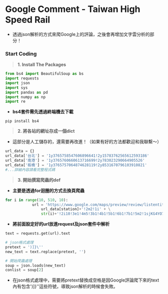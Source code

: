 # Google Comment - Taiwan High Speed Rail
* 透過json解析的方式來爬Google上的評論，之後會再增加文字雲分析的部分！

### Start Coding
> **1. Install The Packages**
```python
from bs4 import BeautifulSoup as bs
import requests
import json
import sys
import pandas as pd
import numpy as np
import re
```
* **bs4套件需先透過終端機去下載**
```
pip install bs4
```
> **2. 將各站的網址存成一個dict**
* 這部分是人工儲存的，還需要再改進！（如果有好的方法都歡迎和我聯繫～）
```python
url_data = {}
url_data['台北'] = '1y3765758547606896641!2y15783762565612593186'
url_data['南港'] = '1y3765760660613716699!2y783023290664905526'
url_data['板橋'] = '1y3765757064874628119!2y8531670796103910821'
#...詳細內容請看完整程式碼
```
> **3. 開始撰寫爬蟲的def**
* **主要是透過for迴圈的方式去換頁爬蟲**
```python
for i in range(10, 510, 10):
            url = 'https://www.google.com/maps/preview/review/listentitiesreviews?authuser=0&hl=zh-TW&gl=tw&pb=!1m2!' + \
                url_data[station]+'!2m2!1i' + \
                str(i)+'!2i10!3e1!4m5!3b1!4b1!5b1!6b1!7b1!5m2!1sjKG4YO74NI_v0AS2zJbADg!7e81'
```

* **將前面設定好的url放進request及json套件中解析**
```python
text = requests.get(url).text

# json格式處理
pretext = ')]}\''
new_text = text.replace(pretext, '')

# 開始爬蟲處理
soup = json.loads(new_text)
conlist = soup[2]
```
* 在json格式處理中，需要將pretext替換成空格是因Google評論爬下來的text內有包含')]}\''這些符號，導致json解析的時候會失敗。


